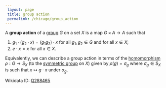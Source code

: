 ```yaml
---
 layout: page
 title: group action
 permalink: /chicago/group_action
---
```


A **group action** of a [group](https://mathgloss.github.io/MathGloss/chicago/group) $G$ on a set $X$ is a map $G\times A\to A$ such that 
1. $g_1\cdot(g_2\cdot x)= (g_1g_2)\cdot x$ for all $g_1,g_2\in G$ and for all $x\in X$;
2. $e\cdot x = x$ for all $x\in X$.

Equivalently, we can describe a group action in terms of the [homomorphism](https://mathgloss.github.io/MathGloss/chicago/homomorphism) $\rho:G\to S_X$ (to the [symmetric group](https://mathgloss.github.io/MathGloss/chicago/symmetric_group) on $X$) given by $\rho(g) = \sigma_g$ where $\sigma_g \in S_X$ is such that $x\mapsto g\cdot x$ under $\sigma_g$. 

Wikidata ID: [Q288465](https://www.wikidata.org/wiki/Q288465)
